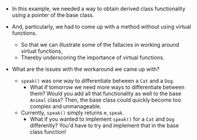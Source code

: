 - In this example, we needed a way to obtain derived class functionality using a pointer of the base class.
- And, particularly, we had to come up with a method without using virtual functions.
    - So that we can illustrate some of the fallacies in working around virtual functions,
    - Thereby underscoring the importance of virtual functions.
    
- What are the issues with the workaround we came up with?
    - `speak()` was one way to differentiate between a `Cat` and a `Dog`.
        - What if tomorrow we need more ways to differentiate between them? Would you add all that functionality as well to the base `Animal` class? Then, the base class could quickly become too complex and unmanageable.
    - Currently, `speak()` simply returns `m_speak`.
        - What if you wanted to implement `speak()` for a `Cat` and `Dog` differently? You'd have to try and implement that in the base class function!
